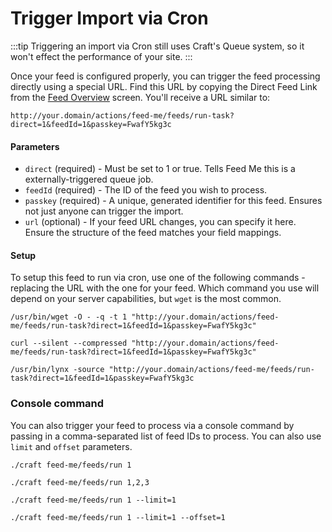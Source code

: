 # Trigger Import via Cron

:::tip
Triggering an import via Cron still uses Craft's Queue system, so it won't effect the performance of your site.
:::

Once your feed is configured properly, you can trigger the feed processing directly using a special URL. Find this URL by copying the Direct Feed Link from the [Feed Overview](feed-overview.md) screen. You'll receive a URL similar to:

```
http://your.domain/actions/feed-me/feeds/run-task?direct=1&feedId=1&passkey=FwafY5kg3c
```

#### Parameters

- `direct` (required) - Must be set to 1 or true. Tells Feed Me this is a externally-triggered queue job.
- `feedId` (required) - The ID of the feed you wish to process.
- `passkey` (required) - A unique, generated identifier for this feed. Ensures not just anyone can trigger the import.
- `url` (optional) - If your feed URL changes, you can specify it here. Ensure the structure of the feed matches your field mappings.

#### Setup

To setup this feed to run via cron, use one of the following commands - replacing the URL with the one for your feed. Which command you use will depend on your server capabilities, but `wget` is the most common.

```
/usr/bin/wget -O - -q -t 1 "http://your.domain/actions/feed-me/feeds/run-task?direct=1&feedId=1&passkey=FwafY5kg3c"

curl --silent --compressed "http://your.domain/actions/feed-me/feeds/run-task?direct=1&feedId=1&passkey=FwafY5kg3c"

/usr/bin/lynx -source "http://your.domain/actions/feed-me/feeds/run-task?direct=1&feedId=1&passkey=FwafY5kg3c
```

### Console command

You can also trigger your feed to process via a console command by passing in a comma-separated list of feed IDs to process. You can also use `limit` and `offset` parameters.

```
./craft feed-me/feeds/run 1

./craft feed-me/feeds/run 1,2,3

./craft feed-me/feeds/run 1 --limit=1

./craft feed-me/feeds/run 1 --limit=1 --offset=1
```
